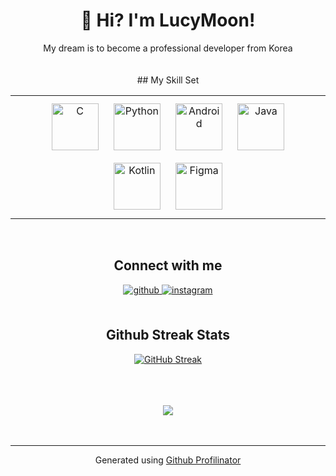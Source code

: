 # <div align="center">👋 Hi? I'm LucyMoon!</div>  
  

<div align="center">My dream is to become a professional developer from Korea</div>  
  

<br/>  


<div align="center">
  <br/>
  ## My Skill Set  
  <table><tr><td valign="top" width="100%">

  <div align="center">  
  <img style="margin: 10px" src="https://profilinator.rishav.dev/skills-assets/c-original.svg" alt="C" height="75" />  
  <img style="margin: 10px" src="https://profilinator.rishav.dev/skills-assets/python-original.svg" alt="Python" height="75" />  
  <img style="margin: 10px" src="https://profilinator.rishav.dev/skills-assets/android-original-wordmark.svg" alt="Android" height="75" />  
  <img style="margin: 10px" src="https://profilinator.rishav.dev/skills-assets/java-original-wordmark.svg" alt="Java" height="75" />  
  <img style="margin: 10px" src="https://profilinator.rishav.dev/skills-assets/kotlinlang-icon.svg" alt="Kotlin" height="75" />  
  <img style="margin: 10px" src="https://profilinator.rishav.dev/skills-assets/figma-icon.svg" alt="Figma" height="75" />  
  </div>

  </td></tr></table>  

  <br/>  


  ## Connect with me  
  <div align="center">
  <a href="https://github.com/LucyMoon" target="_blank">
  <img src=https://img.shields.io/badge/github-%2324292e.svg?&style=for-the-badge&logo=github&logoColor=white alt=github style="margin-bottom: 5px;" />
  </a>
  <a href="https://instagram.com/lucy_050723" target="_blank">
  <img src=https://img.shields.io/badge/instagram-%23000000.svg?&style=for-the-badge&logo=instagram&logoColor=white alt=instagram style="margin-bottom: 5px;" />
  </a>  
  </div>  


  <br/>  

  ## Github Streak Stats
  [![GitHub Streak](http://github-readme-streak-stats.herokuapp.com?user=LucyMoon&theme=dark&hide_border=true&date_format=%5BY.%5Dn.j)](https://git.io/streak-stats)

  <br/>  



  <br/>  



  <br/>  


  <div align="center">
  <img src="https://komarev.com/ghpvc/?username=LucyMoon&&style=flat-square" align="center" />
  </div>  


  <br/>  


  <br />

  ----
  <div align="center">Generated using <a href="https://profilinator.rishav.dev/" target="_blank">Github Profilinator</a></div>







  </div>
